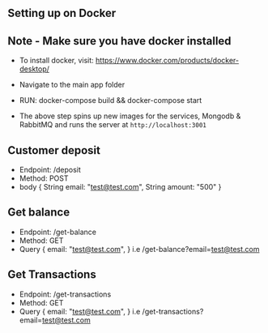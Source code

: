 ## Setting up on Docker

## Note - Make sure you have docker installed
- To install docker, visit: https://www.docker.com/products/docker-desktop/

- Navigate to the main app folder
- RUN: 
    docker-compose build &&
    docker-compose start
- The above step spins up new images for the services, Mongodb & RabbitMQ
  and runs the server at `http://localhost:3001`

## Customer deposit
- Endpoint: /deposit
- Method: POST
 - body
   {
     String email: "test@test.com",
     String amount: "500"
   }

## Get balance
- Endpoint: /get-balance
- Method: GET
 - Query
   {
     email: "test@test.com",
   }
   i.e /get-balance?email=test@test.com

## Get Transactions
- Endpoint: /get-transactions
- Method: GET
 - Query
   {
     email: "test@test.com",
   }
   i.e /get-transactions?email=test@test.com